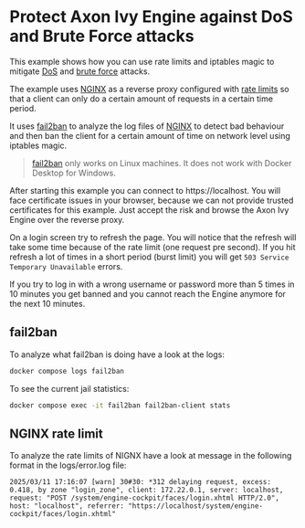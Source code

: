 # Protect Axon Ivy Engine against DoS and Brute Force attacks

This example shows how you can use rate limits and iptables magic
to mitigate [DoS](https://de.wikipedia.org/wiki/Denial_of_Service)
and [brute force](https://de.wikipedia.org/wiki/Brute-Force-Methode) attacks.

The example uses [NGINX](https://nginx.org/) as a reverse proxy
configured with [rate limits](https://nginx.org/en/docs/http/ngx_http_limit_req_module.html)
so that a client can only do a certain amount of requests in a certain time period.

It uses [fail2ban](https://github.com/fail2ban/fail2ban) to analyze the
log files of [NGINX](https://nginx.org/) to detect bad behaviour and then
ban the client for a certain amount of time on network level using iptables magic.

> [fail2ban](https://github.com/fail2ban/fail2ban) only works on Linux machines.
> It does not work with Docker Desktop for Windows.

After starting this example you can connect to https://localhost.
You will face certificate issues in your browser, because we can not
provide trusted certificates for this example.
Just accept the risk and browse the Axon Ivy Engine over the reverse proxy.

On a login screen try to refresh the page. You will notice that the refresh
will take some time because of the rate limit (one request pre second).
If you hit refresh a lot of times in a short period (burst limit)
you will get `503 Service Temporary Unavailable` errors.

If you try to log in with a wrong username or password more than 5 times in 10 minutes
you get banned and you cannot reach the Engine anymore for the next 10 minutes.

## fail2ban

To analyze what fail2ban is doing have a look at the logs:

````sh
docker compose logs fail2ban
````

To see the current jail statistics:

````sh
docker compose exec -it fail2ban fail2ban-client stats
````

## NGINX rate limit

To analyze the rate limits of NIGNX have a look at message in the following format in the logs/error.log file:

````log
2025/03/11 17:16:07 [warn] 30#30: *312 delaying request, excess: 0.418, by zone "login_zone", client: 172.22.0.1, server: localhost, request: "POST /system/engine-cockpit/faces/login.xhtml HTTP/2.0", host: "localhost", referrer: "https://localhost/system/engine-cockpit/faces/login.xhtml"
````
